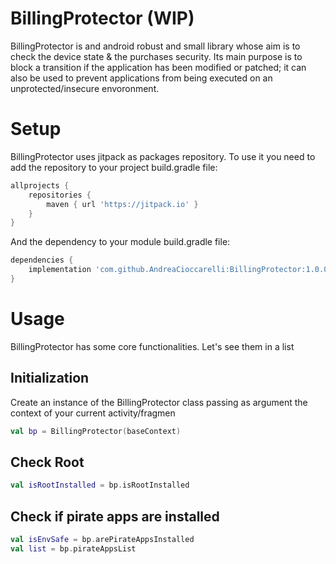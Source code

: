 # BillingProtector (WIP)
BillingProtector is and android robust and small library whose aim is to check the device state & the purchases security. Its main purpose is to block a transition if the application has been modified or patched; it can also be used to prevent applications from being executed on an unprotected/insecure envoronment.

# Setup
BillingProtector uses jitpack as packages repository.
To use it you need to add the repository to your project build.gradle file:
```gradle
allprojects {
    repositories {
        maven { url 'https://jitpack.io' }
    }
}
```
And the dependency to your module build.gradle file:
```gradle
dependencies {
    implementation 'com.github.AndreaCioccarelli:BillingProtector:1.0.0'
}
```

# Usage
BillingProtector has some core functionalities. Let's see them in a list

## Initialization
Create an instance of the BillingProtector class passing as argument the context of your current activity/fragmen
```kotlin
val bp = BillingProtector(baseContext)
```

## Check Root
```kotlin
val isRootInstalled = bp.isRootInstalled
```

## Check if pirate apps are installed
```kotlin
val isEnvSafe = bp.arePirateAppsInstalled
val list = bp.pirateAppsList
```
